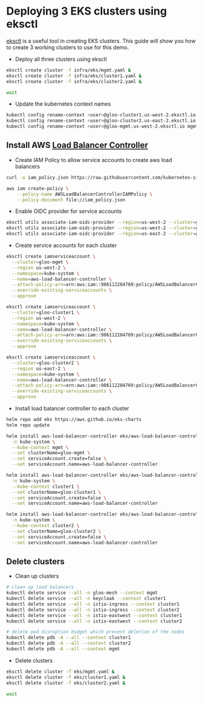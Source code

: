 # Deploying 3 EKS clusters using eksctl

[eksctl](https://eksctl.io/) is a useful tool in creating EKS clusters. This guide will show you how to create 3 working clusters to use for this demo.


* Deploy all three clusters using eksctl

```sh
eksctl create cluster -f infra/eks/mgmt.yaml &
eksctl create cluster -f infra/eks/cluster1.yaml &
eksctl create cluster -f infra/eks/cluster2.yaml &

wait
```

* Update the kubernetes context names

```sh
kubectl config rename-context <user>@gloo-cluster1.us-west-2.eksctl.io cluster1
kubectl config rename-context <user>@gloo-cluster2.us-east-2.eksctl.io cluster2
kubectl config rename-context <user>@gloo-mgmt.us-west-2.eksctl.io mgmt
```


## Install AWS [Load Balancer Controller](https://docs.aws.amazon.com/eks/latest/userguide/aws-load-balancer-controller.html)

* Create IAM Policy to allow service accounts to create aws load balancers

```sh
curl -o iam_policy.json https://raw.githubusercontent.com/kubernetes-sigs/aws-load-balancer-controller/v2.4.1/docs/install/iam_policy.json

aws iam create-policy \
    --policy-name AWSLoadBalancerControllerIAMPolicy \
    --policy-document file://iam_policy.json
```

* Enable OIDC provider for service accounts

```sh
eksctl utils associate-iam-oidc-provider --region=us-west-2 --cluster=gloo-mgmt --approve
eksctl utils associate-iam-oidc-provider --region=us-west-2 --cluster=gloo-cluster1 --approve
eksctl utils associate-iam-oidc-provider --region=us-east-2 --cluster=gloo-cluster2 --approve
```

* Create service accounts for each cluster
```sh
eksctl create iamserviceaccount \
  --cluster=gloo-mgmt \
  --region us-west-2 \
  --namespace=kube-system \
  --name=aws-load-balancer-controller \
  --attach-policy-arn=arn:aws:iam::986112284769:policy/AWSLoadBalancerControllerIAMPolicy \
  --override-existing-serviceaccounts \
  --approve

eksctl create iamserviceaccount \
  --cluster=gloo-cluster1 \
  --region us-west-2 \
  --namespace=kube-system \
  --name=aws-load-balancer-controller \
  --attach-policy-arn=arn:aws:iam::986112284769:policy/AWSLoadBalancerControllerIAMPolicy \
  --override-existing-serviceaccounts \
  --approve

eksctl create iamserviceaccount \
  --cluster=gloo-cluster2 \
  --region us-east-2 \
  --namespace=kube-system \
  --name=aws-load-balancer-controller \
  --attach-policy-arn=arn:aws:iam::986112284769:policy/AWSLoadBalancerControllerIAMPolicy \
  --override-existing-serviceaccounts \
  --approve
```

* Install load balancer controller to each cluster

```sh
helm repo add eks https://aws.github.io/eks-charts
helm repo update

helm install aws-load-balancer-controller eks/aws-load-balancer-controller \
  -n kube-system \
  --kube-context mgmt \
  --set clusterName=gloo-mgmt \
  --set serviceAccount.create=false \
  --set serviceAccount.name=aws-load-balancer-controller 

helm install aws-load-balancer-controller eks/aws-load-balancer-controller \
  -n kube-system \
  --kube-context cluster1 \
  --set clusterName=gloo-cluster1 \
  --set serviceAccount.create=false \
  --set serviceAccount.name=aws-load-balancer-controller 

helm install aws-load-balancer-controller eks/aws-load-balancer-controller \
  -n kube-system \
  --kube-context cluster2 \
  --set clusterName=gloo-cluster2 \
  --set serviceAccount.create=false \
  --set serviceAccount.name=aws-load-balancer-controller
```


## Delete clusters

* Clean up clusters

```sh
# clean up load balancers
kubectl delete service --all -n gloo-mesh --context mgmt
kubectl delete service --all -n keycloak --context cluster1
kubectl delete service --all -n istio-ingress --context cluster1
kubectl delete service --all -n istio-ingress --context cluster2
kubectl delete service --all -n istio-eastwest --context cluster1
kubectl delete service --all -n istio-eastwest --context cluster2

# delete pod disruption budget which prevent deletion of the nodes
kubectl delete pdb -A --all --context cluster1
kubectl delete pdb -A --all --context cluster2
kubectl delete pdb -A --all --context mgmt
```


* Delete clusters

```sh
eksctl delete cluster -f eks/mgmt.yaml &
eksctl delete cluster -f eks/cluster1.yaml & 
eksctl delete cluster -f eks/cluster2.yaml &

wait
```